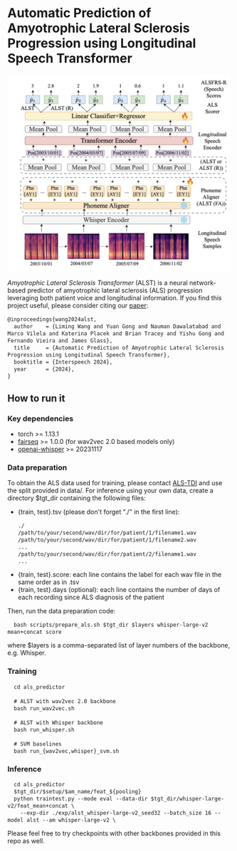 # Automatic Prediction of Amyotrophic Lateral Sclerosis Progression using Longitudinal Speech Transformer
<div align="middle"><img src="interspeech2024_alst.png" width="500"/></div>

*Amyotrophic Lateral Sclerosis Transformer* (ALST) is a neural network-based predictor of amyotrophic lateral sclerosis (ALS) progression leveraging both patient voice and longitudinal information.
If you find this project useful, please consider citing our [paper](https://arxiv.org/pdf/2406.18625):
~~~~
@inproceedings{wang2024alst,
  author    = {Liming Wang and Yuan Gong and Nauman Dawalatabad and Marco Vilela and Katerina Placek and Brian Tracey and Yishu Gong and Fernando Vieira and James Glass},
  title     = {Automatic Prediction of Amyotrophic Lateral Sclerosis Progression using Longitudinal Speech Transformer},
  booktitle = {Interspeech 2024},
  year      = {2024},
}
~~~~

## How to run it
### Key dependencies
- torch >= 1.13.1
- [fairseq](https://github.com/pytorch/fairseq) >= 1.0.0 (for wav2vec 2.0 based models only)
- [openai-whisper](https://github.com/openai/whisper) >= 20231117

### Data preparation
To obtain the ALS data used for training, please contact [ALS-TDI](https://www.als.net/) and use the split provided in data/. For inference using your own data, create a directory $tgt_dir containing the following files:
- {train, test}.tsv (please don't forget "./" in the first line):
  ~~~
  ./
  /path/to/your/second/wav/dir/for/patient/1/filename1.wav
  /path/to/your/second/wav/dir/for/patient/1/filename2.wav
  ...
  /path/to/your/second/wav/dir/for/patient/2/filename1.wav
  ...
  ~~~
- {train, test}.score: each line contains the label for each wav file in the same order as in .tsv
- {train, test}.days (optional): each line contains the number of days of each recording since ALS diagnosis of the patient

Then, run the data preparation code:
~~~
  bash scripts/prepare_als.sh $tgt_dir $layers whisper-large-v2 mean+concat score
~~~
where $layers is a comma-separated list of layer numbers of the backbone, e.g. Whisper.

### Training
~~~~
  cd als_predictor

  # ALST with wav2vec 2.0 backbone
  bash run_wav2vec.sh

  # ALST with Whisper backbone
  bash run_whisper.sh

  # SVM baselines
  bash run_{wav2vec,whisper}_svm.sh
~~~~
### Inference
~~~~
  cd als_predictor
  $tgt_dir/$setup/$am_name/feat_${pooling}
  python traintest.py --mode eval --data-dir $tgt_dir/whisper-large-v2/feat_mean+concat \
    --exp-dir ./exp/alst_whisper-large-v2_seed32 --batch_size 16 --model alst --am whisper-large-v2 \
~~~~
Please feel free to try checkpoints with other backbones provided in this repo as well. 
